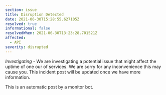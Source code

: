```yaml
---
section: issue
title: Disruption Detected
date: 2021-06-30T15:28:55.627105Z
resolved: true
informational: false
resolvedWhen: 2021-06-30T13:23:28.701521Z
affected:
  - API
severity: disrupted
---
```

*Investigating* - We are investigating a potential issue that might affect the uptime of one our of services. We are sorry for any inconvenience this may cause you. This incident post will be updated once we have more information.

This is an automatic post by a monitor bot.
        